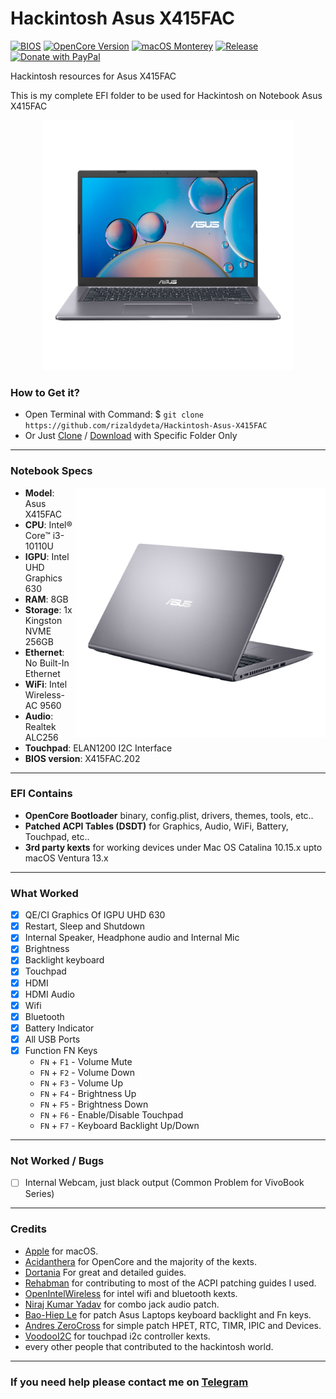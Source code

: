 # Hackintosh Asus X415FAC
[![BIOS](https://img.shields.io/badge/BIOS-202-important.svg)](https://www.asus.com/supportonly/X415FAC/HelpDesk_BIOS/)
[![OpenCore Version](https://img.shields.io/badge/OpenCore-0.8.3-cyan.svg)](https://github.com/acidanthera/OpenCorePkg/releases/latest)
[![macOS Monterey](https://img.shields.io/badge/macOS-12.4-white.svg)](https://www.apple.com/macos/monterey/)
[![Release](https://img.shields.io/badge/Download-latest-success.svg)](https://github.com/rizaldydeta/Hackintosh-Asus-X415FAC/releases/latest)
[![Donate with PayPal](https://img.shields.io/badge/paypal-donate-red.svg)](https://paypal.me/rizaldydeta)

Hackintosh resources for Asus X415FAC

This is my complete EFI folder to be used for Hackintosh on Notebook Asus X415FAC

<p align="center">
  <img src="/images/X415fac-center.png?raw=true" width="400" height="400" alt="ASUS X415FAC Model">
</p>

### How to Get it?

- Open Terminal with Command: $ `git clone https://github.com/rizaldydeta/Hackintosh-Asus-X415FAC`
- Or Just [Clone](https://github.com/rizaldydeta/Hackintosh-Asus-X415FAC.git) / [Download](https://github.com/rizaldydeta/Hackintosh-Asus-X415FAC/releases/latest) with Specific Folder Only

--------------------------------------------------------------------------------------------

### Notebook Specs
<img src="/images/x415fac.png?raw=true" width="400" height="400" alt="Asus X41FAC" align="right">

- <b>Model</b>: Asus X415FAC
- <b>CPU</b>: Intel® Core™ i3-10110U
- <b>IGPU</b>: Intel UHD Graphics 630
- <b>RAM</b>: 8GB
- <b>Storage</b>: 1x Kingston NVME 256GB
- <b>Ethernet</b>: No Built-In Ethernet
- <b>WiFi</b>: Intel Wireless-AC 9560
- <b>Audio</b>: Realtek ALC256
- <b>Touchpad</b>: ELAN1200 I2C Interface
- <b>BIOS version</b>: X415FAC.202

--------------------------------------------------------------------------------------------

### EFI Contains
- <b>OpenCore Bootloader</b> binary, config.plist, drivers, themes, tools, etc..
- <b>Patched ACPI Tables (DSDT)</b> for Graphics, Audio, WiFi, Battery, Touchpad, etc..
- <b>3rd party kexts</b> for working devices under Mac OS Catalina 10.15.x upto macOS Ventura 13.x
 
--------------------------------------------------------------------------------------------
 
### What Worked
- [x] QE/CI Graphics Of IGPU UHD 630
- [x] Restart, Sleep and Shutdown
- [x] Internal Speaker, Headphone audio and Internal Mic
- [x] Brightness
- [x] Backlight keyboard
- [x] Touchpad
- [x] HDMI
- [x] HDMI Audio
- [x] Wifi
- [x] Bluetooth
- [x] Battery Indicator
- [x] All USB Ports
- [x] Function FN Keys
  - `FN` + `F1` - Volume Mute
  - `FN` + `F2` - Volume Down
  - `FN` + `F3` - Volume Up
  - `FN` + `F4` - Brightness Up
  - `FN` + `F5` - Brightness Down
  - `FN` + `F6` - Enable/Disable Touchpad
  - `FN` + `F7` - Keyboard Backlight Up/Down
 
--------------------------------------------------------------------------------------------
 
### Not Worked / Bugs
- [ ] Internal Webcam, just black output (Common Problem for VivoBook Series)
 
--------------------------------------------------------------------------------------------

### Credits
- [Apple](https://apple.com) for macOS.
- [Acidanthera](https://github.com/acidanthera) for OpenCore and the majority of the kexts.
- [Dortania](https://github.com/dortania) For great and detailed guides.
- [Rehabman](https://github.com/RehabMan) for contributing to most of the ACPI patching guides I used.
- [OpenIntelWireless](https://github.com/OpenIntelWireless) for intel wifi and bluetooth kexts.
- [Niraj Kumar Yadav](https://github.com/black-dragon74/ALCPlugFix-Swift) for combo jack audio patch.
- [Bao-Hiep Le](https://github.com/hieplpvip/AsusSMC) for patch Asus Laptops keyboard backlight and Fn keys.
- [Andres ZeroCross](https://github.com/andreszerocross) for simple patch HPET, RTC, TIMR, IPIC and Devices.
- [VoodooI2C](https://github.com/VoodooI2C/VoodooI2C) for touchpad i2c controller kexts.
- every other people that contributed to the hackintosh world.

--------------------------------------------------------------------------------------------

### If you need help please contact me on [Telegram](https://t.me/rizaldydeta)
 
